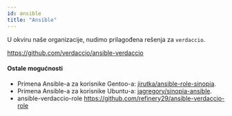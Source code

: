 ```yaml
---
id: ansible
title: "Ansible"
---
```

U okviru naše organizacije, nudimo prilagođena rešenja za `verdaccio`.

<https://github.com/verdaccio/ansible-verdaccio>

#### Ostale mogućnosti

* Primena Ansible-a za korisnike Gentoo-a: [jirutka/ansible-role-sinopia](https://github.com/jirutka/ansible-role-sinopia).
* Primena Ansible-a za korisnike Ubuntu-a: [jagregory/sinopia-ansible](https://github.com/jagregory/sinopia-ansible).
* ansible-verdaccio-role <https://github.com/refinery29/ansible-verdaccio-role>